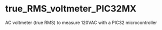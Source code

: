 # true_RMS_voltmeter_PIC32MX
AC voltmeter (true RMS) to measure 120VAC with a PIC32 microcontroller
